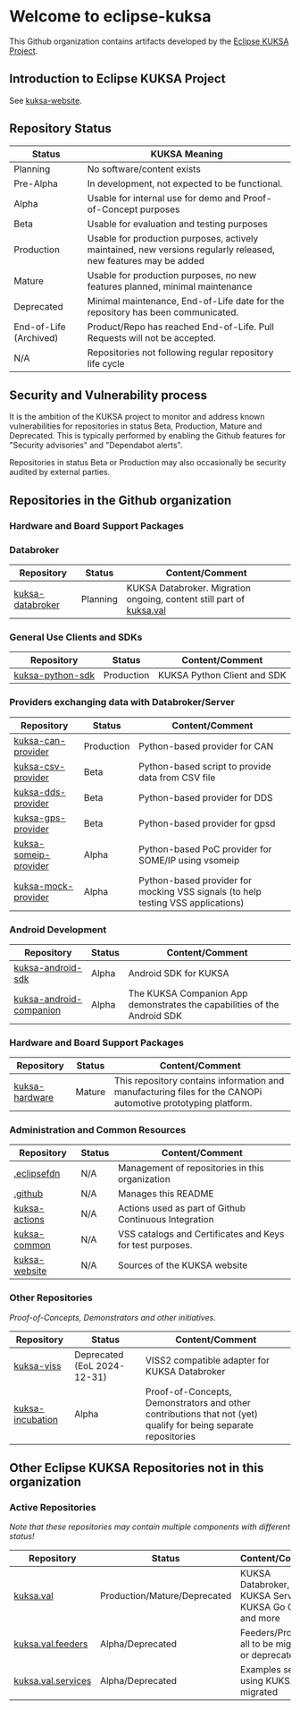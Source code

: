 # Welcome to eclipse-kuksa

This Github organization contains artifacts developed by the [Eclipse KUKSA Project](https://projects.eclipse.org/projects/automotive.kuksa).

## Introduction to Eclipse KUKSA Project

See [kuksa-website](https://eclipse-kuksa.github.io/kuksa-website/).

## Repository Status


|   Status              | KUKSA Meaning                                               |
|-----------------------|-----------------------------------------------------------------|
| Planning              | No software/content exists
| Pre-Alpha             | In development, not expected to be functional.
| Alpha                 | Usable for internal use for demo and Proof-of-Concept purposes
| Beta                  | Usable for evaluation and testing purposes
| Production            | Usable for production purposes, actively maintained, new versions regularly released, new features may be added
| Mature                | Usable for production purposes, no new features planned, minimal maintenance
| Deprecated            | Minimal maintenance, End-of-Life date for the repository has been communicated.
| End-of-Life (Archived) | Product/Repo has reached End-of-Life. Pull Requests will not be accepted.
| N/A                   | Repositories not following regular repository life cycle


## Security and Vulnerability process

It is the ambition of the KUKSA project to monitor and address known vulnerabilities for repositories in
status Beta, Production, Mature and Deprecated. This is typically performed by enabling the Github features
for "Security advisories" and "Dependabot alerts".

Repositories in status Beta or Production may also occasionally be security audited by external parties.


## Repositories in the Github organization

### Hardware and Board Support Packages

### Databroker

|   Repository        | Status         | Content/Comment
|-----------------------|----------------|---------------------|
| [kuksa-databroker](https://github.com/eclipse-kuksa/kuksa-databroker)| Planning | KUKSA Databroker. Migration ongoing, content still part of [kuksa.val](https://github.com/eclipse/kuksa.val)


### General Use Clients and SDKs

|   Repository        | Status         | Content/Comment
|-----------------------|----------------|---------------------|
| [kuksa-python-sdk ](https://github.com/eclipse-kuksa/kuksa-python-sdk)| Production | KUKSA Python Client and SDK

### Providers exchanging data with Databroker/Server

|   Repository        | Status         | Content/Comment
|-----------------------|----------------|---------------------|
| [kuksa-can-provider](https://github.com/eclipse-kuksa/kuksa-can-provider)| Production | Python-based provider for CAN
| [kuksa-csv-provider](https://github.com/eclipse-kuksa/kuksa-csv-provider)| Beta | Python-based script to provide data from CSV file
| [kuksa-dds-provider](https://github.com/eclipse-kuksa/kuksa-dds-provider)| Beta | Python-based provider for DDS
| [kuksa-gps-provider](https://github.com/eclipse-kuksa/kuksa-gps-provider)| Beta | Python-based provider for gpsd
| [kuksa-someip-provider](https://github.com/eclipse-kuksa/kuksa-someip-provider)| Alpha | Python-based PoC provider for SOME/IP using vsomeip
| [kuksa-mock-provider](https://github.com/eclipse-kuksa/kuksa-mock-provider)| Alpha | Python-based provider for mocking VSS signals (to help testing VSS applications)

### Android Development

|   Repository        | Status         | Content/Comment
|-----------------------|----------------|---------------------|
| [kuksa-android-sdk](https://github.com/eclipse-kuksa/kuksa-android-sdk)| Alpha | Android SDK for KUKSA
| [kuksa-android-companion](https://github.com/eclipse-kuksa/kuksa-android-companion)| Alpha | The KUKSA Companion App demonstrates the capabilities of the Android SDK


### Hardware and Board Support Packages

|   Repository        | Status         | Content/Comment
|-----------------------|----------------|---------------------|
| [kuksa-hardware ](https://github.com/eclipse-kuksa/kuksa-hardware)| Mature | This repository contains information and manufacturing files for the CANOPi automotive prototyping platform.

### Administration and Common Resources

|   Repository        | Status         | Content/Comment
|-----------------------|----------------|---------------------|
| [.eclipsefdn](https://github.com/eclipse-kuksa/.eclipsefdn)| N/A | Management of repositories in this organization
| [.github](https://github.com/eclipse-kuksa/.github)| N/A | Manages this README
| [kuksa-actions](https://github.com/eclipse-kuksa/kuksa-actions)| N/A | Actions used as part of Github Continuous Integration
| [kuksa-common](https://github.com/eclipse-kuksa/kuksa-common)| N/A | VSS catalogs and Certificates and Keys for test purposes.
| [kuksa-website](https://github.com/eclipse-kuksa/kuksa-website)| N/A | Sources of the KUKSA website

### Other Repositories

*Proof-of-Concepts, Demonstrators and other initiatives.*

|   Repository        | Status         | Content/Comment
|-----------------------|----------------|---------------------|
| [kuksa-viss](https://github.com/eclipse-kuksa/kuksa-viss)| Deprecated (EoL 2024-12-31) | VISS2 compatible adapter for KUKSA Databroker
| [kuksa-incubation](https://github.com/eclipse-kuksa/kuksa-incubation)| Alpha | Proof-of-Concepts, Demonstrators and other contributions that not (yet) qualify for being separate repositories


## Other Eclipse KUKSA Repositories not in this organization

### Active Repositories

*Note that these repositories may contain multiple components with different status!*

|   Repository        | Status         | Content/Comment
|-----------------------|----------------|---------------------|
| [kuksa.val](https://github.com/eclipse/kuksa.val)| Production/Mature/Deprecated | KUKSA Databroker, KUKSA Server, KUKSA Go Client and more
| [kuksa.val.feeders](https://github.com/eclipse/kuksa.val.feeders)| Alpha/Deprecated| Feeders/Providers, all to be migrated or deprecated
| [kuksa.val.services](https://github.com/eclipse/kuksa.val.services)| Alpha/Deprecated| Examples services using KUKSA, all migrated
